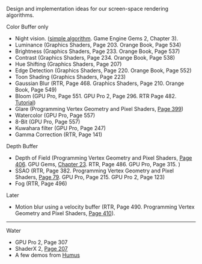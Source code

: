 Design and implementation ideas for our screen-space rendering algorithms.

Color Buffer only
* Night vision.  ([simple algorithm](http://wtomandev.blogspot.com/2009/09/night-vision-effect.html).  Game Engine Gems 2, Chapter 3).
* Luminance (Graphics Shaders, Page 203.  Orange Book, Page 534)
* Brightness (Graphics Shaders, Page 233.  Orange Book, Page 537)
* Contrast (Graphics Shaders, Page 234.  Orange Book, Page 538)
* Hue Shifting (Graphics Shaders, Page 207)
* Edge Detection (Graphics Shaders, Page 220.  Orange Book, Page 552)
* Toon Shading (Graphics Shaders, Page 223)
* Gaussian Blur (RTR, Page 468.  Graphics Shaders, Page 210.  Orange Book, Page 549)
* Bloom (GPU Pro, Page 551.  GPU Pro 2, Page 296.  RTR Page 482.  [Tutorial](http://prideout.net/archive/bloom/index.php))
* Glare (Programming Vertex Geometry and Pixel Shaders, [Page 399](http://prelight.googlecode.com/files/Programming%20Vertex%20Geometry%20and%20Pixel%20Shaders.pdf))
* Watercolor (GPU Pro, Page 557)
* 8-Bit (GPU Pro, Page 557)
* Kuwahara filter (GPU Pro, Page 247)
* Gamma Correction (RTR, Page 141)

Depth Buffer
* Depth of Field (Programming Vertex Geometry and Pixel Shaders, [Page 406](http://prelight.googlecode.com/files/Programming%20Vertex%20Geometry%20and%20Pixel%20Shaders.pdf).  GPU Gems, [Chapter 23](http://http.developer.nvidia.com/GPUGems/gpugems_ch23.html).  RTR, Page 486.  GPU Pro, Page 315.  )
* SSAO (RTR, Page 382.  Programming Vertex Geometry and Pixel Shaders, [Page 79](http://prelight.googlecode.com/files/Programming%20Vertex%20Geometry%20and%20Pixel%20Shaders.pdf).  GPU Pro, Page 215.  GPU Pro 2, Page 123)
* Fog (RTR, Page 496)

Later
* Motion blur using a velocity buffer (RTR, Page 490.  Programming Vertex Geometry and Pixel Shaders, [Page 410](http://prelight.googlecode.com/files/Programming%20Vertex%20Geometry%20and%20Pixel%20Shaders.pdf)).

-------

Water
* GPU Pro 2, Page 307
* ShaderX 2, [Page 207](http://tog.acm.org/resources/shaderx/Tips_and_Tricks_with_DirectX_9.pdf)
* A few demos from [Humus](http://www.humus.name/index.php?page=3D)